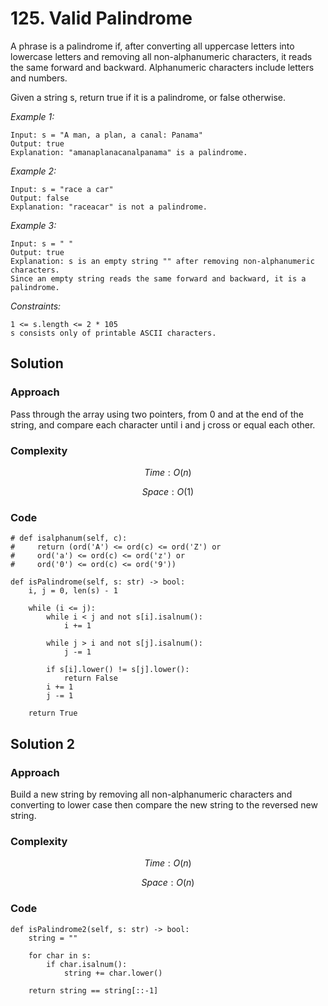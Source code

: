 # 125. Valid Palindrome
A phrase is a palindrome if, after converting all uppercase letters into lowercase letters and removing all non-alphanumeric characters, it reads the same forward and backward. Alphanumeric characters include letters and numbers.

Given a string s, return true if it is a palindrome, or false otherwise.

*Example 1:*

```
Input: s = "A man, a plan, a canal: Panama"
Output: true
Explanation: "amanaplanacanalpanama" is a palindrome.
```

*Example 2:*

```
Input: s = "race a car"
Output: false
Explanation: "raceacar" is not a palindrome.
```

*Example 3:*

```
Input: s = " "
Output: true
Explanation: s is an empty string "" after removing non-alphanumeric characters.
Since an empty string reads the same forward and backward, it is a palindrome.
```

*Constraints:*

```
1 <= s.length <= 2 * 105
s consists only of printable ASCII characters.
```

## Solution

### Approach
Pass through the array using two pointers, from 0 and at the end of the string, and compare each character until i and j cross or equal each other.

### Complexity
$$Time: O(n)$$

$$Space: O(1)$$

### Code
```
# def isalphanum(self, c):
#     return (ord('A') <= ord(c) <= ord('Z') or
#     ord('a') <= ord(c) <= ord('z') or
#     ord('0') <= ord(c) <= ord('9'))

def isPalindrome(self, s: str) -> bool:
    i, j = 0, len(s) - 1

    while (i <= j):
        while i < j and not s[i].isalnum():
            i += 1

        while j > i and not s[j].isalnum():
            j -= 1

        if s[i].lower() != s[j].lower():
            return False
        i += 1
        j -= 1

    return True
```

## Solution 2

### Approach
Build a new string by removing all non-alphanumeric characters and converting to lower case then compare the new string to the reversed new string.

### Complexity
$$Time: O(n)$$

$$Space: O(n)$$

### Code
```
def isPalindrome2(self, s: str) -> bool:
    string = ""
    
    for char in s:
        if char.isalnum():
            string += char.lower()

    return string == string[::-1]
```